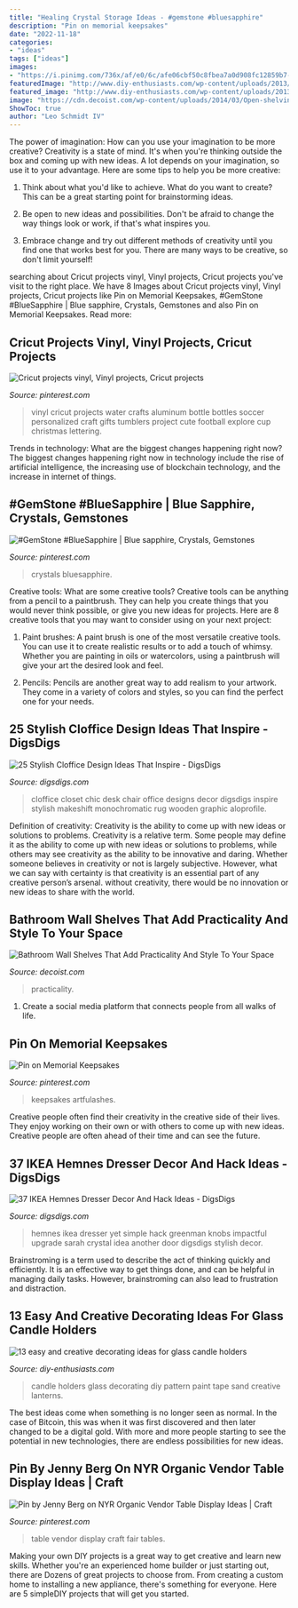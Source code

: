 ```yaml
---
title: "Healing Crystal Storage Ideas - #gemstone #bluesapphire"
description: "Pin on memorial keepsakes"
date: "2022-11-18"
categories:
- "ideas"
tags: ["ideas"]
images:
- "https://i.pinimg.com/736x/af/e0/6c/afe06cbf50c8fbea7a0d908fc12859b7--gemstones.jpg"
featuredImage: "http://www.diy-enthusiasts.com/wp-content/uploads/2013/05/decorating-glass-candle-holders-tape-paint-zebra-pattern.jpg"
featured_image: "http://www.diy-enthusiasts.com/wp-content/uploads/2013/05/decorating-glass-candle-holders-tape-paint-zebra-pattern.jpg"
image: "https://cdn.decoist.com/wp-content/uploads/2014/03/Open-shelving-in-a-modern-bathroom.jpg"
ShowToc: true
author: "Leo Schmidt IV"
---
```



The power of imagination: How can you use your imagination to be more creative?
Creativity is a state of mind. It's when you're thinking outside the box and coming up with new ideas. A lot depends on your imagination, so use it to your advantage. Here are some tips to help you be more creative:
1. Think about what you'd like to achieve. What do you want to create? This can be a great starting point for brainstorming ideas.

2. Be open to new ideas and possibilities. Don't be afraid to change the way things look or work, if that's what inspires you.

3. Embrace change and try out different methods of creativity until you find one that works best for you. There are many ways to be creative, so don't limit yourself!

	

		
searching about Cricut projects vinyl, Vinyl projects, Cricut projects you've visit to the right place. We have 8 Images about Cricut projects vinyl, Vinyl projects, Cricut projects like Pin on Memorial Keepsakes, #GemStone #BlueSapphire | Blue sapphire, Crystals, Gemstones and also Pin on Memorial Keepsakes. Read more:
		
    
## Cricut Projects Vinyl, Vinyl Projects, Cricut Projects

<img loading=lazy src="https://i.pinimg.com/736x/8d/7d/cb/8d7dcb431f909c62ed5c8e5f08fa81f2--cricut-vinyl-projects-vinyl-crafts.jpg" onerror="this.onerror=null;this.src='https://tse2.mm.bing.net/th?id=OIP.LeTuu_mBD_VNQyX1KfljHAHaJ3&amp;pid=15.1';" alt="Cricut projects vinyl, Vinyl projects, Cricut projects">

_Source: pinterest.com_

>vinyl cricut projects water crafts aluminum bottle bottles soccer personalized craft gifts tumblers project cute football explore cup christmas lettering. 

	

Trends in technology: What are the biggest changes happening right now?
The biggest changes happening right now in technology include the rise of artificial intelligence, the increasing use of blockchain technology, and the increase in internet of things.

    
## #GemStone #BlueSapphire | Blue Sapphire, Crystals, Gemstones

<img loading=lazy src="https://i.pinimg.com/736x/af/e0/6c/afe06cbf50c8fbea7a0d908fc12859b7--gemstones.jpg" onerror="this.onerror=null;this.src='https://tse1.mm.bing.net/th?id=OIP.hihE9ac7Bc4qOfpGmCMl8AHaDM&amp;pid=15.1';" alt="#GemStone #BlueSapphire | Blue sapphire, Crystals, Gemstones">

_Source: pinterest.com_

>crystals bluesapphire. 

	

Creative tools: What are some creative tools?
Creative tools can be anything from a pencil to a paintbrush. They can help you create things that you would never think possible, or give you new ideas for projects. Here are 8 creative tools that you may want to consider using on your next project:
1. Paint brushes: A paint brush is one of the most versatile creative tools. You can use it to create realistic results or to add a touch of whimsy. Whether you are painting in oils or watercolors, using a paintbrush will give your art the desired look and feel.

2. Pencils: Pencils are another great way to add realism to your artwork. They come in a variety of colors and styles, so you can find the perfect one for your needs.

    
## 25 Stylish Cloffice Design Ideas That Inspire - DigsDigs

<img loading=lazy src="https://www.digsdigs.com/photos/2020/05/a-chic-small-cloffice-with-a-large-shoe-rack-a-white-desk-and-a-grey-chair-a-purple-ottoman-and-botanical-wallpaper.jpg" onerror="this.onerror=null;this.src='https://tse4.mm.bing.net/th?id=OIP.WIOZutchg_XrcayHmmR5xAHaLH&amp;pid=15.1';" alt="25 Stylish Cloffice Design Ideas That Inspire - DigsDigs">

_Source: digsdigs.com_

>cloffice closet chic desk chair office designs decor digsdigs inspire stylish makeshift monochromatic rug wooden graphic aloprofile. 

	

Definition of creativity: Creativity is the ability to come up with new ideas or solutions to problems.
Creativity is a relative term. Some people may define it as the ability to come up with new ideas or solutions to problems, while others may see creativity as the ability to be innovative and daring. Whether someone believes in creativity or not is largely subjective. However, what we can say with certainty is that creativity is an essential part of any creative person’s arsenal. without creativity, there would be no innovation or new ideas to share with the world.

    
## Bathroom Wall Shelves That Add Practicality And Style To Your Space

<img loading=lazy src="https://cdn.decoist.com/wp-content/uploads/2014/03/Open-shelving-in-a-modern-bathroom.jpg" onerror="this.onerror=null;this.src='https://tse4.mm.bing.net/th?id=OIP.VXJDHb9hP8SW8WKy6gxhqAHaG_&amp;pid=15.1';" alt="Bathroom Wall Shelves That Add Practicality And Style To Your Space">

_Source: decoist.com_

>practicality. 

	

1. Create a social media platform that connects people from all walks of life. 

    
## Pin On Memorial Keepsakes

<img loading=lazy src="https://i.pinimg.com/736x/bd/32/7b/bd327b776822207e303282d08b4cd6ab.jpg" onerror="this.onerror=null;this.src='https://tse1.mm.bing.net/th?id=OIP.2BtBiX67CRtd0h6EWf8LQwHaJ3&amp;pid=15.1';" alt="Pin on Memorial Keepsakes">

_Source: pinterest.com_

>keepsakes artfulashes. 

	

Creative people often find their creativity in the creative side of their lives. They enjoy working on their own or with others to come up with new ideas. Creative people are often ahead of their time and can see the future.

    
## 37 IKEA Hemnes Dresser Decor And Hack Ideas - DigsDigs

<img loading=lazy src="https://www.digsdigs.com/photos/2015/08/21-simple-yet-stylish-ikea-hemnes-dresser-ideas-for-your-home.jpg" onerror="this.onerror=null;this.src='https://tse1.mm.bing.net/th?id=OIP.jRrUdEkvoQ28vIPlHGs_yAHaLH&amp;pid=15.1';" alt="37 IKEA Hemnes Dresser Decor And Hack Ideas - DigsDigs">

_Source: digsdigs.com_

>hemnes ikea dresser yet simple hack greenman knobs impactful upgrade sarah crystal idea another door digsdigs stylish decor. 

	

Brainstroming is a term used to describe the act of thinking quickly and efficiently. It is an effective way to get things done, and can be helpful in managing daily tasks. However, brainstroming can also lead to frustration and distraction.

    
## 13 Easy And Creative Decorating Ideas For Glass Candle Holders

<img loading=lazy src="http://www.diy-enthusiasts.com/wp-content/uploads/2013/05/decorating-glass-candle-holders-tape-paint-zebra-pattern.jpg" onerror="this.onerror=null;this.src='https://tse1.mm.bing.net/th?id=OIP.JBZLVTmDRa3UtUVUSILQZwHaHf&amp;pid=15.1';" alt="13 easy and creative decorating ideas for glass candle holders">

_Source: diy-enthusiasts.com_

>candle holders glass decorating diy pattern paint tape sand creative lanterns. 

	

The best ideas come when something is no longer seen as normal. In the case of Bitcoin, this was when it was first discovered and then later changed to be a digital gold. With more and more people starting to see the potential in new technologies, there are endless possibilities for new ideas.

    
## Pin By Jenny Berg On NYR Organic Vendor Table Display Ideas | Craft

<img loading=lazy src="https://i.pinimg.com/736x/12/8c/b2/128cb2ea797800ccd115222f730bcd24--vendor-table-display-ideas.jpg" onerror="this.onerror=null;this.src='https://tse1.mm.bing.net/th?id=OIP.4ntb18Kv7_HbVfIJCqquCQHaHa&amp;pid=15.1';" alt="Pin by Jenny Berg on NYR Organic Vendor Table Display Ideas | Craft">

_Source: pinterest.com_

>table vendor display craft fair tables. 

	

Making your own DIY projects is a great way to get creative and learn new skills. Whether you're an experienced home builder or just starting out, there are Dozens of great projects to choose from. From creating a custom home to installing a new appliance, there's something for everyone. Here are 5 simpleDIY projects that will get you started.


